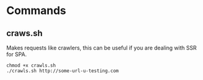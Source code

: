 # Commands

## craws.sh
Makes requests like crawlers, this can be useful if you are dealing with SSR for SPA.
```
chmod +x crawls.sh
./crawls.sh http://some-url-u-testing.com
```
